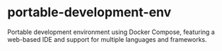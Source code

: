 # portable-development-env
Portable development environment using Docker Compose, featuring a web-based IDE and support for multiple languages and frameworks.
